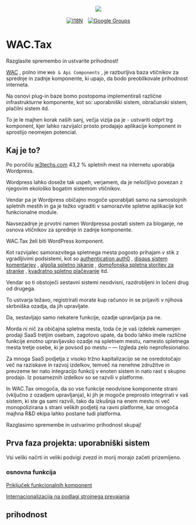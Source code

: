 <p align="center"><a href="https://wac.tax"><img src="https://cdn.jsdelivr.net/gh/wactax/img/logo.svg"/></a></p><p align="center"><a href="https://github.com/wactax/wac.tax/blob/main/doc/README.md#readme"><img alt="I18N" src="https://cdn.jsdelivr.net/gh/wactax/img/t.svg"/></a>　<a href="https://groups.google.com/u/2/g/wactax"><img alt="Google Groups" src="https://cdn.jsdelivr.net/gh/wactax/img/g-groups.svg"/></a></p>

# WAC.Tax

Razglasite spremembo in ustvarite prihodnost!

[WAC](https://wac.tax) , polno ime `Web & Api Components` , je razburljiva baza vtičnikov za sprednje in zadnje komponente, ki upajo, da bodo preoblikovale prihodnost interneta.

Na osnovi plug-in baze bomo postopoma implementirali različne infrastrukturne komponente, kot so: uporabniški sistem, obračunski sistem, plačilni sistem itd.

To je le majhen korak naših sanj, večja vizija pa je - ustvariti odprt trg komponent, kjer lahko razvijalci prosto prodajajo aplikacije komponent in sprostijo neomejen potencial.

## Kaj je to?

Po poročilu [w3techs.com](https://w3techs.com/technologies/details/cm-wordpress) 43,2 % spletnih mest na internetu uporablja Wordpress.

Wordpress lahko doseže tak uspeh, verjamem, da je neločljivo povezan z njegovim ekološko bogatim sistemom vtičnikov.

Vendar pa je Wordpress običajno mogoče uporabljati samo na samostojnih spletnih mestih in ga je težko vgraditi v samorazvite spletne aplikacije kot funkcionalne module.

Navsezadnje je prvotni namen Wordpressa postati sistem za bloganje, ne osnova vtičnikov za sprednje in zadnje komponente.

WAC.Tax želi biti WordPress komponent.

Kot razvijalec samorazvitega spletnega mesta pogosto prihajam v stik z vgradljivimi podsistemi, kot so [authentication auth0](https://auth0.com) , [disqus sistem komentarjev](https://disqus.com) , [algolia spletno iskanje](https://www.algolia.com) , [domofonska spletna storitev za stranke](https://www.intercom.com) , [kvadratno spletno plačevanje](https://developer.squareup.com/docs/web-payments/overview) itd.

Vendar so ti obstoječi sestavni sistemi neodvisni, razdrobljeni in ločeni drug od drugega.

To ustvarja težavo, registrirati morate kup računov in se prijaviti v njihova skrbniška ozadja, da jih upravljate.

Da, sestavljajo samo nekatere funkcije, ozadje upravljanja pa ne.

Morda ni nič za običajna spletna mesta, toda če je vaš izdelek namenjen prodaji SaaS tretjim osebam, zagotovo upate, da bodo lahko imele različne funkcije enotno upravljavsko ozadje na spletnem mestu, namesto spletnega mesta tretje osebe, ki je povsod po mestu – — Izgleda zelo neprofesionalno.

Za mnoga SaaS podjetja z visoko tržno kapitalizacijo se ne osredotočajo več na raziskave in razvoj izdelkov, temveč na nenehne združitve in prevzeme ter nato integracijo funkcij v enoten sistem in nato rast s skupno prodajo. Iz posameznih izdelkov so se razvili v platforme.

In WAC.Tax omogoča, da so vse funkcije neodvisne komponente strani (vključno z ozadjem upravljanja), ki jih je mogoče preprosto integrirati v vaš sistem, ki ste ga sami razvili, tako da izkušnja na enem mestu ni več monopolizirana s strani velikih podjetij na ravni platforme, kar omogoča majhna R&D ekipa lahko postane tudi platforma.

Razglasimo spremembe in ustvarimo prihodnost skupaj!

## Prva faza projekta: uporabniški sistem

Vsi veliki načrti in veliki podvigi zvezd in morij morajo začeti prizemljeno.

### osnovna funkcija

[Priključek funkcionalnih komponent](./pkg.md)

[Internacionalizacija na podlagi strojnega prevajanja](./i18n.md)

## prihodnost
